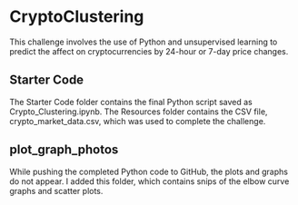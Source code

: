 # CryptoClustering
This challenge involves the use of Python and unsupervised learning to predict the affect on cryptocurrencies by 24-hour or 7-day price changes.

## Starter Code
The Starter Code folder contains the final Python script saved as Crypto_Clustering.ipynb.  The Resources folder contains the CSV file,
crypto_market_data.csv, which was used to complete the challenge.

## plot_graph_photos
While pushing the completed Python code to GitHub, the plots and graphs do not appear.  I added this folder, which contains snips of 
the elbow curve graphs and scatter plots.  
